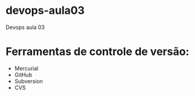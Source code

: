 # devops-aula03
Devops aula 03

# Ferramentas de controle de versão:
* Mercurial
* GitHub
* Subversion
* CVS
